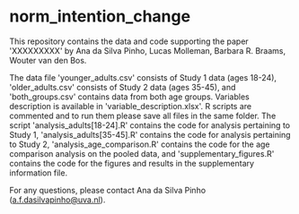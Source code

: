 # norm_intention_change

This repository contains the data and code supporting the paper 'XXXXXXXXX' by Ana da Silva Pinho, Lucas Molleman, Barbara R. Braams, Wouter van den Bos.

The data file 'younger_adults.csv' consists of Study 1 data (ages 18-24), 'older_adults.csv' consists of Study 2 data (ages 35-45), and 'both_groups.csv' contains data from both age groups. Variables description is available in 'variable_description.xlsx'.
R scripts are commented and to run them please save all files in the same folder. The script 'analysis_adults[18-24].R' contains the code for analysis pertaining to Study 1, 'analysis_adults[35-45].R' contains the code for analysis pertaining to Study 2, 'analysis_age_comparison.R' contains the code for the age comparison analysis on the pooled data, and 'supplementary_figures.R' contains the code for the figures and results in the supplementary information file.

For any questions, please contact Ana da Silva Pinho (a.f.dasilvapinho@uva.nl).
